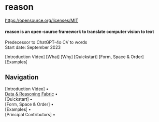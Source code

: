 # reason

https://opensource.org/licenses/MIT

<p class="align right">
<h4>reason is an open-source framework to translate computer vision to text</h4>
  Predecessor to ChatGPT-4o CV to words <br />
  Start date: September 2023
</p>

[Introduction Video]
[What]
[Why]
[Quickstart]
[Form, Space & Order]
[Examples]

## Navigation

[Introduction Video] • <br />
[Data & Reasoning Fabric](https://drf.nasa.gov/) • <br />
[Quickstart] • <br />
[Form, Space & Order] • <br />
[Examples] • <br />
[Principal Contributors] • <br />
</div>
<br />
<br />
<br />
<br />
